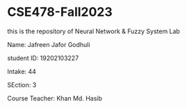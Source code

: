 # CSE478-Fall2023
this is the repository of Neural Network &amp; Fuzzy System Lab


Name: Jafreen Jafor Godhuli

student ID: 19202103227

Intake: 44

SEction: 3

Course Teacher: Khan Md. Hasib
